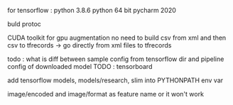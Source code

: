 for tensorflow : python 3.8.6
                 python 64 bit
                 pycharm 2020

buld protoc

CUDA toolkit for gpu augmentation
no need to build csv from xml and then csv to tfrecords -> go directly from xml files to tfrecords

todo : what is diff between sample config from tensorflow dir and pipeline config of downloaded model
TODO : tensorboard

add tensorflow models, models/research, slim into PYTHONPATH env var

image/encoded and image/format as feature name or it won't work